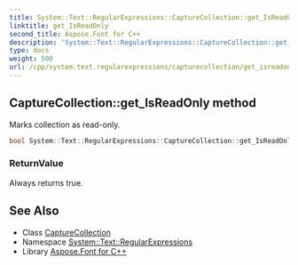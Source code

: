 ```yaml
---
title: System::Text::RegularExpressions::CaptureCollection::get_IsReadOnly method
linktitle: get_IsReadOnly
second_title: Aspose.Font for C++
description: 'System::Text::RegularExpressions::CaptureCollection::get_IsReadOnly method. Marks collection as read-only in C++.'
type: docs
weight: 500
url: /cpp/system.text.regularexpressions/capturecollection/get_isreadonly/
---
```

## CaptureCollection::get_IsReadOnly method


Marks collection as read-only.

```cpp
bool System::Text::RegularExpressions::CaptureCollection::get_IsReadOnly() const override
```


### ReturnValue

Always returns true.

## See Also

* Class [CaptureCollection](../)
* Namespace [System::Text::RegularExpressions](../../)
* Library [Aspose.Font for C++](../../../)
